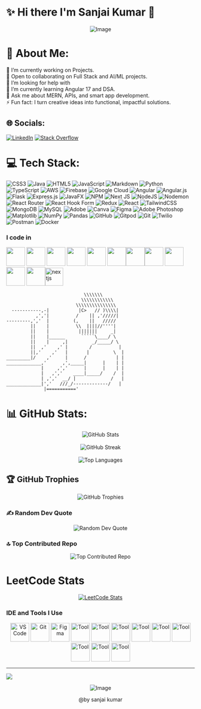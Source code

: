 # ✨ Hi there I'm Sanjai Kumar 🌠

<p align="center">
  <img src="https://i.pinimg.com/736x/c9/88/0a/c9880a8abf25f389be7154e8fee18270.jpg" alt="Image">
</p>

# 💫 About Me:
🔭 I’m currently working on Projects.<br>👯 Open to collaborating on Full Stack and AI/ML projects.<br>🤝 I’m looking for help with<br>🌱 I’m currently learning Angular 17 and DSA.<br>💬 Ask me about MERN, APIs, and smart app development.<br>⚡ Fun fact: I turn creative ideas into functional, impactful solutions.


## 🌐 Socials:
[![LinkedIn](https://img.shields.io/badge/LinkedIn-%230077B5.svg?logo=linkedin&logoColor=white)](https://linkedin.com/in/https://www.linkedin.com/in/sanjaikumarr451/) [![Stack Overflow](https://img.shields.io/badge/-Stackoverflow-FE7A16?logo=stack-overflow&logoColor=white)](https://stackoverflow.com/users/24037500) 

# 💻 Tech Stack:
![CSS3](https://img.shields.io/badge/css3-%231572B6.svg?style=for-the-badge&logo=css3&logoColor=white) ![Java](https://img.shields.io/badge/java-%23ED8B00.svg?style=for-the-badge&logo=openjdk&logoColor=white) ![HTML5](https://img.shields.io/badge/html5-%23E34F26.svg?style=for-the-badge&logo=html5&logoColor=white) ![JavaScript](https://img.shields.io/badge/javascript-%23323330.svg?style=for-the-badge&logo=javascript&logoColor=%23F7DF1E) ![Markdown](https://img.shields.io/badge/markdown-%23000000.svg?style=for-the-badge&logo=markdown&logoColor=white) ![Python](https://img.shields.io/badge/python-3670A0?style=for-the-badge&logo=python&logoColor=ffdd54) ![TypeScript](https://img.shields.io/badge/typescript-%23007ACC.svg?style=for-the-badge&logo=typescript&logoColor=white) ![AWS](https://img.shields.io/badge/AWS-%23FF9900.svg?style=for-the-badge&logo=amazon-aws&logoColor=white) ![Firebase](https://img.shields.io/badge/firebase-%23039BE5.svg?style=for-the-badge&logo=firebase) ![Google Cloud](https://img.shields.io/badge/GoogleCloud-%234285F4.svg?style=for-the-badge&logo=google-cloud&logoColor=white) ![Angular](https://img.shields.io/badge/angular-%23DD0031.svg?style=for-the-badge&logo=angular&logoColor=white) ![Angular.js](https://img.shields.io/badge/angular.js-%23E23237.svg?style=for-the-badge&logo=angularjs&logoColor=white) ![Flask](https://img.shields.io/badge/flask-%23000.svg?style=for-the-badge&logo=flask&logoColor=white) ![Express.js](https://img.shields.io/badge/express.js-%23404d59.svg?style=for-the-badge&logo=express&logoColor=%2361DAFB) ![JavaFX](https://img.shields.io/badge/javafx-%23FF0000.svg?style=for-the-badge&logo=javafx&logoColor=white) ![NPM](https://img.shields.io/badge/NPM-%23CB3837.svg?style=for-the-badge&logo=npm&logoColor=white) ![Next JS](https://img.shields.io/badge/Next-black?style=for-the-badge&logo=next.js&logoColor=white) ![NodeJS](https://img.shields.io/badge/node.js-6DA55F?style=for-the-badge&logo=node.js&logoColor=white) ![Nodemon](https://img.shields.io/badge/NODEMON-%23323330.svg?style=for-the-badge&logo=nodemon&logoColor=%BBDEAD) ![React Router](https://img.shields.io/badge/React_Router-CA4245?style=for-the-badge&logo=react-router&logoColor=white) ![React Hook Form](https://img.shields.io/badge/React%20Hook%20Form-%23EC5990.svg?style=for-the-badge&logo=reacthookform&logoColor=white) ![Redux](https://img.shields.io/badge/redux-%23593d88.svg?style=for-the-badge&logo=redux&logoColor=white) ![React](https://img.shields.io/badge/react-%2320232a.svg?style=for-the-badge&logo=react&logoColor=%2361DAFB) ![TailwindCSS](https://img.shields.io/badge/tailwindcss-%2338B2AC.svg?style=for-the-badge&logo=tailwind-css&logoColor=white) ![MongoDB](https://img.shields.io/badge/MongoDB-%234ea94b.svg?style=for-the-badge&logo=mongodb&logoColor=white) ![MySQL](https://img.shields.io/badge/mysql-4479A1.svg?style=for-the-badge&logo=mysql&logoColor=white) ![Adobe](https://img.shields.io/badge/adobe-%23FF0000.svg?style=for-the-badge&logo=adobe&logoColor=white) ![Canva](https://img.shields.io/badge/Canva-%2300C4CC.svg?style=for-the-badge&logo=Canva&logoColor=white) ![Figma](https://img.shields.io/badge/figma-%23F24E1E.svg?style=for-the-badge&logo=figma&logoColor=white) ![Adobe Photoshop](https://img.shields.io/badge/adobe%20photoshop-%2331A8FF.svg?style=for-the-badge&logo=adobe%20photoshop&logoColor=white) ![Matplotlib](https://img.shields.io/badge/Matplotlib-%23ffffff.svg?style=for-the-badge&logo=Matplotlib&logoColor=black) ![NumPy](https://img.shields.io/badge/numpy-%23013243.svg?style=for-the-badge&logo=numpy&logoColor=white) ![Pandas](https://img.shields.io/badge/pandas-%23150458.svg?style=for-the-badge&logo=pandas&logoColor=white) ![GitHub](https://img.shields.io/badge/github-%23121011.svg?style=for-the-badge&logo=github&logoColor=white) ![Gitpod](https://img.shields.io/badge/gitpod-f06611.svg?style=for-the-badge&logo=gitpod&logoColor=white) ![Git](https://img.shields.io/badge/git-%23F05033.svg?style=for-the-badge&logo=git&logoColor=white) ![Twilio](https://img.shields.io/badge/Twilio-F22F46?style=for-the-badge&logo=Twilio&logoColor=white) ![Postman](https://img.shields.io/badge/Postman-FF6C37?style=for-the-badge&logo=postman&logoColor=white) ![Docker](https://img.shields.io/badge/docker-%230db7ed.svg?style=for-the-badge&logo=docker&logoColor=white)

### I code in
<img height="50" width="50" src="https://img.icons8.com/color/48/000000/python.png" /> <img height="50" width="50" src="https://img.icons8.com/color/48/000000/c-programming.png" />  <img height="50" width="50" src="https://img.icons8.com/color/48/000000/java-coffee-cup-logo.png" /> <img height="50" width="50" src="https://img.icons8.com/color/48/000000/html-5.png" /> <img height="50" width="50" src="https://img.icons8.com/color/48/000000/css3.png" />  <img height="50" width="50" src="https://img.icons8.com/color/48/000000/bootstrap.png" /><img height="50" width="50" src="https://img.icons8.com/color/48/000000/javascript.png"/><img height="50" width="50" src="https://img.icons8.com/color/48/000000/react-native.png"/> <img height="50" width="50" src="https://img.icons8.com/color/48/000000/mysql-logo.png"/> <img height="50" width="50" src="https://img.icons8.com/color/48/000000/mongodb.png"/> <img height="50" width="50" src="https://img.icons8.com/color/48/000000/nodejs.png"/><img width="48" height="48" src="https://img.icons8.com/fluency-systems-regular/48/nextjs.png" alt="nextjs"/>

``````
                             \\\\\\\
                            \\\\\\\\\\\\
                          \\\\\\\\\\\\\\\
  -----------,-|           |C>   // )\\\\|
           ,','|          /    || ,'/////|
---------,','  |         (,    ||   /////
         ||    |          \\  ||||//''''|
         ||    |           |||||||     _|
         ||    |______      `````\____/ \
         ||    |     ,|         _/_____/ \
         ||  ,'    ,' |        /          |
         ||,'    ,'   |       |         \  |
_________|/    ,'     |      /           | |
_____________,'      ,',_____|      |    | |
             |     ,','      |      |    | |
             |   ,','    ____|_____/    /  |
             | ,','  __/ |             /   |
_____________|','   ///_/-------------/   |
              |==========='
``````
# 📊 GitHub Stats:
<div align="center">
  <img src="https://github-readme-stats.vercel.app/api?username=sanjai451&theme=dark&hide_border=false&include_all_commits=true&count_private=true" alt="GitHub Stats" /><br/><br/>
  <img src="https://github-readme-streak-stats.herokuapp.com/?user=sanjai451&theme=dark&hide_border=false" alt="GitHub Streak" /><br/><br/>
  <img src="https://github-readme-stats.vercel.app/api/top-langs/?username=sanjai451&theme=dark&hide_border=false&include_all_commits=true&count_private=true&layout=compact" alt="Top Languages" />
</div>

## 🏆 GitHub Trophies  
<div align="center">
  <img src="https://github-profile-trophy.vercel.app/?username=sanjai451&theme=radical&no-frame=false&no-bg=false&margin-w=4" alt="GitHub Trophies" />
</div>  

### ✍️ Random Dev Quote  
<div align="center">
  <img src="https://quotes-github-readme.vercel.app/api?type=horizontal&theme=radical" alt="Random Dev Quote" />
</div>


### 🔝 Top Contributed Repo  
<div align="center">
  <img src="https://github-contributor-stats.vercel.app/api?username=sanjai451&limit=5&theme=dark&combine_all_yearly_contributions=true" alt="Top Contributed Repo" />
</div>

# LeetCode Stats  
<div align="center">
  <a href="https://leetcode.com/sanjai-kumar-r">
    <img src="https://leetcard.jacoblin.cool/sanjaikumar451?ext=contest&theme=dark" alt="LeetCode Stats" />
  </a>
</div>

### IDE and Tools I Use  
<div align="center">
  <img height="50" width="50" src="https://img.icons8.com/color/48/000000/visual-studio-code-2019.png" alt="VS Code" />  
  <img height="50" width="50" src="https://img.icons8.com/color/50/000000/git.png" alt="Git" />  
  <img height="50" width="50" src="https://img.icons8.com/color/48/000000/figma--v1.png" alt="Figma" />  
  <img height="50" width="50" src="https://img.icons8.com/?size=100&id=61466&format=png&color=000000" alt="Tool" />  
  <img height="50" width="50" src="https://img.icons8.com/?size=100&id=AbQBhN9v62Ob&format=png&color=000000" alt="Tool" />  
  <img height="50" width="50" src="https://img.icons8.com/?size=100&id=wDGo581Ea5Nf&format=png&color=000000" alt="Tool" />  
  <img height="50" width="50" src="https://img.icons8.com/?size=100&id=vinpBD5oA3b4&format=png&color=000000" alt="Tool" />  
  <img height="50" width="50" src="https://img.icons8.com/?size=100&id=12599&format=png&color=000000" alt="Tool" />  
  <img height="50" width="50" src="https://img.icons8.com/?size=100&id=cdYUlRaag9G9&format=png&color=000000" alt="Tool" />  
  <img height="50" width="50" src="https://img.icons8.com/?size=100&id=pcHtLiSbkmzw&format=png&color=000000" alt="Tool" />  
  <img height="50" width="50" src="https://img.icons8.com/?size=100&id=63208&format=png&color=000000" alt="Tool" />  
  <img height="50" width="50" src="https://img.icons8.com/?size=100&id=13677&format=png&color=000000" alt="Tool" />  
</div>

---
[![](https://visitcount.itsvg.in/api?id=sanjai451&icon=0&color=0)](https://visitcount.itsvg.in)

<p align="center">
  <img src="https://media1.tenor.com/m/_DOBjnGspYAAAAAd/code-coding.gif" alt="Image">
</p>

<p align='center'>@by sanjai kumar</p>
